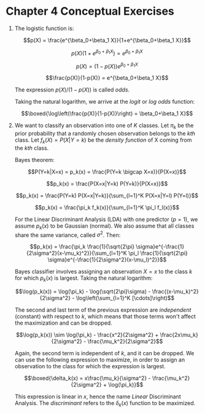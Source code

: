 # Chapter 4 Conceptual Exercises

1. The logistic function is:

    $$p(X) = \frac{e^{\beta_0+\beta_1 X}}{1+e^{\beta_0+\beta_1 X}}$$

    $$p(X) (1+e^{\beta_0+\beta_1 X}) = e^{\beta_0+\beta_1 X}$$

    $$p(X) = (1-p(X))e^{\beta_0+\beta_1 X}$$

    $$\frac{p(X)}{1-p(X)} = e^{\beta_0+\beta_1 X}$$

    The expression $p(X)/(1-p(X))$ is called *odds*.

    Taking the natural logarithm, we arrive at the *logit* or *log odds* function:

    $$\boxed{\log\left(\frac{p(X)}{1-p(X)}\right) = \beta_0+\beta_1 X}$$

2. We want to classify an observation into one of *K* classes. Let $\pi_k$ be the prior probability that a randomly chosen observation belongs to the *kth* class. Let $f_k(X)=P(X|Y=k)$ be the *density function* of X coming from the *kth* class.

    Bayes theorem:

    $$P(Y=k|X=x) = p_k(x) = \frac{P(Y=k \bigcap X=x)}{P(X=x)}$$

    $$p_k(x) = \frac{P(X=x|Y=k) P(Y=k)}{P(X=x)}$$

    $$p_k(x) = \frac{P(Y=k) P(X=x|Y=k)}{\sum_{l=1}^K P(X=x|Y=l) P(Y=l)}$$

    $$p_k(x) = \frac{\pi_k f_k(x)}{\sum_{l=1}^K \pi_l f_l(x)}$$

    For the Linear Discriminant Analysis (LDA) with one predictor ($p=1$), we assume $p_k(x)$ to be Gaussian (normal). We also assume that all classes share the same variance, called $\sigma^2$. Then:

    $$p_k(x) = \frac{\pi_k \frac{1}{\sqrt{2\pi} \sigma}e^{-\frac{1}{2\sigma^2}(x-\mu_k)^2}}{\sum_{l=1}^K \pi_l \frac{1}{\sqrt{2\pi} \sigma}e^{-\frac{1}{2\sigma^2}(x-\mu_l)^2}}$$

    Bayes classifier involves assigning an observation $X=x$ to the class $k$ for which $p_k(x)$ is largest. Taking the natural logarithm:

    $$\log(p_k(x)) = \log(\pi_k) - \log(\sqrt{2\pi}\sigma) - \frac{(x-\mu_k)^2}{2\sigma^2} - \log\left(\sum_{l=1}^K [\cdots]\right)$$

    The second and last term of the previous expression are *independent* (constant) with respect to *k*, which means that those terms won't affect the maximization and can be dropped.

    $$\log(p_k(x)) \sim \log(\pi_k) - \frac{x^2}{2\sigma^2} + \frac{2x\mu_k}{2\sigma^2} - \frac{\mu_k^2}{2\sigma^2}$$

    Again, the second term is independent of *k*, and it can be dropped. We can use the following expression to maximize, in order to assign an observation to the class for which the expression is largest.

    $$\boxed{\delta_k(x) = x\frac{\mu_k}{\sigma^2} - \frac{\mu_k^2}{2\sigma^2} + \log(\pi_k)}$$

    This expression is linear in *x*, hence the name *Linear* Discriminant Analysis. The *discriminant* refers to the $\delta_k(x)$ function to be maximized.